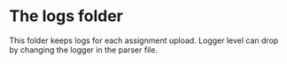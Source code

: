 # The logs folder

This folder keeps logs for each assignment upload. Logger level can drop by changing the logger in the parser file.